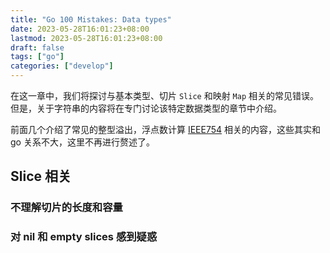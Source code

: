 ```yaml
---
title: "Go 100 Mistakes: Data types"
date: 2023-05-28T16:01:23+08:00
lastmod: 2023-05-28T16:01:23+08:00
draft: false
tags: ["go"]
categories: ["develop"]
---
```


在这一章中，我们将探讨与基本类型、切片 `Slice` 和映射 `Map` 相关的常见错误。但是，关于字符串的内容将在专门讨论该特定数据类型的章节中介绍。

前面几个介绍了常见的整型溢出，浮点数计算 [IEEE754](https://zh.wikipedia.org/zh-hans/IEEE_754) 相关的内容，这些其实和 go 关系不大，这里不再进行赘述了。

## Slice 相关
### 不理解切片的长度和容量

### 对 nil 和 empty slices 感到疑惑





